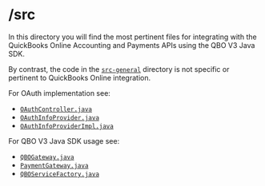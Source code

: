 /src
====

In this directory you will find the most pertinent files for integrating with the QuickBooks Online Accounting and Payments APIs using the QBO V3 Java SDK.

By contrast, the code in the [`src-general`](../src-general) directory is not specific or pertinent to QuickBooks Online integration.

For OAuth implementation see:
  - [`OAuthController.java`](main/java/com/intuit/developer/sampleapp/ecommerce/controller/OAuthController.java)
  - [`OAuthInfoProvider.java`](main/java/com/intuit/developer/sampleapp/ecommerce/oauth/OAuthInfoProvider.java)
  - [`OAuthInfoProviderImpl.java`](main/java/com/intuit/developer/sampleapp/ecommerce/controllers/OAuthInfoProviderImpl.java)

For QBO V3 Java SDK usage see:
  - [`QBOGateway.java`](main/java/com/intuit/developer/sampleapp/ecommerce/qbo/QBOGateway.java)
  - [`PaymentGateway.java`](main/java/com/intuit/developer/sampleapp/ecommerce/qbo/PaymentGateway.java)
  - [`QBOServiceFactory.java`](main/java/com/intuit/developer/sampleapp/ecommerce/qbo/QBOServiceFactory.java)
